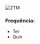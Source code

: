 ![ZTM](https://github.com/wal-wizard/The-Ultimate-React-Course/assets/82295321/1dcc87b9-fd86-443a-aae4-d93acc390c98)
### Frequência:
  - Ter
  - Quin

